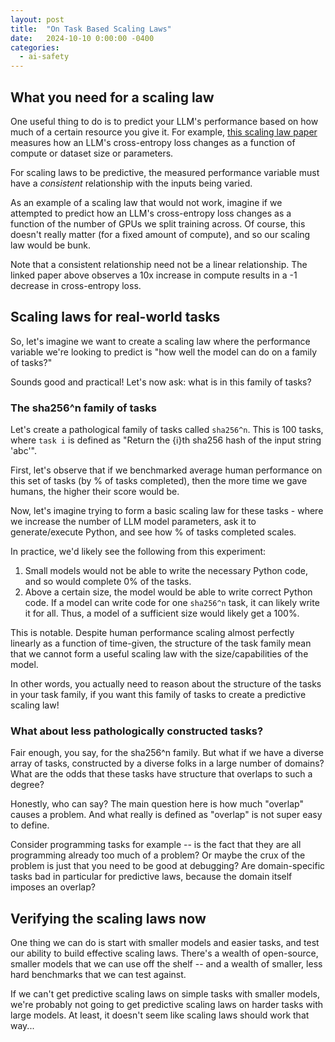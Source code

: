 ```yaml
---
layout: post
title:  "On Task Based Scaling Laws"
date:   2024-10-10 0:00:00 -0400
categories:
  - ai-safety
---
```


## What you need for a scaling law

One useful thing to do is to predict your LLM's performance based on how much of a certain resource you give it. For example, [this scaling law paper](https://arxiv.org/abs/2001.08361) measures how an LLM's cross-entropy loss changes as a function of compute or dataset size or parameters.

For scaling laws to be predictive, the measured performance variable must have a _consistent_ relationship with the inputs being varied. 

As an example of a scaling law that would not work, imagine if we attempted to predict how an LLM's cross-entropy loss changes as a function of the number of GPUs we split training across. Of course, this doesn't really matter (for a fixed amount of compute), and so our scaling law would be bunk.

Note that a consistent relationship need not be a linear relationship. The linked paper above observes a 10x increase in compute results in a -1 decrease in cross-entropy loss. 

## Scaling laws for real-world tasks

So, let's imagine we want to create a scaling law where the performance variable we're looking to predict is "how well the model can do on a family of tasks?"

Sounds good and practical! Let's now ask: what is in this family of tasks?

### The sha256^n family of tasks

Let's create a pathological family of tasks called `sha256^n`. This is 100 tasks, where `task i` is defined as "Return the {i}th sha256 hash of the input string 'abc'".

First, let's observe that if we benchmarked average human performance on this set of tasks (by % of tasks completed), then the more time we gave humans, the higher their score would be. 

Now, let's imagine trying to form a basic scaling law for these tasks - where we increase the number of LLM model parameters, ask it to generate/execute Python, and see how % of tasks completed scales. 

In practice, we'd likely see the following from this experiment:
1. Small models would not be able to write the necessary Python code, and so would complete 0% of the tasks.
2. Above a certain size, the model would be able to write correct Python code. If a model can write code for one `sha256^n` task, it can likely write it for all. Thus, a model of a sufficient size would likely get a 100%.

This is notable. Despite human performance scaling almost perfectly linearly as a function of time-given, the structure of the task family mean that we cannot form a useful scaling law with the size/capabilities of the model. 

In other words, you actually need to reason about the structure of the tasks in your task family, if you want this family of tasks to create a predictive scaling law!

### What about less pathologically constructed tasks?

Fair enough, you say, for the sha256^n family. But what if we have a diverse array of tasks, constructed by a diverse folks in a large number of domains? What are the odds that these tasks have structure that overlaps to such a degree?

Honestly, who can say? The main question here is how much "overlap" causes a problem. And what really is defined as "overlap" is not super easy to define. 

Consider programming tasks for example -- is the fact that they are all programming already too much of a problem? Or maybe the crux of the problem is just that you need to be good at debugging? Are domain-specific tasks bad in particular for predictive laws, because the domain itself imposes an overlap? 

## Verifying the scaling laws now

One thing we can do is start with smaller models and easier tasks, and test our ability to build effective scaling laws. There's a wealth of open-source, smaller models that we can use off the shelf -- and a wealth of smaller, less hard benchmarks that we can test against. 

If we can't get predictive scaling laws on simple tasks with smaller models, we're probably not going to get predictive scaling laws on harder tasks with large models. At least, it doesn't seem like scaling laws should work that way...